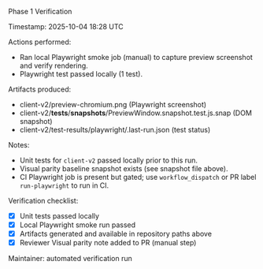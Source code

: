 Phase 1 Verification

Timestamp: 2025-10-04 18:28 UTC

Actions performed:

- Ran local Playwright smoke job (manual) to capture preview screenshot and verify rendering.
- Playwright test passed locally (1 test).

Artifacts produced:

- client-v2/preview-chromium.png (Playwright screenshot)
- client-v2/**tests**/**snapshots**/PreviewWindow.snapshot.test.js.snap (DOM snapshot)
- client-v2/test-results/playwright/.last-run.json (test status)

Notes:

- Unit tests for `client-v2` passed locally prior to this run.
- Visual parity baseline snapshot exists (see snapshot file above).
- CI Playwright job is present but gated; use `workflow_dispatch` or PR label `run-playwright` to run in CI.

Verification checklist:

- [x] Unit tests passed locally
- [x] Local Playwright smoke run passed
- [x] Artifacts generated and available in repository paths above
- [x] Reviewer Visual parity note added to PR (manual step)

Maintainer: automated verification run
